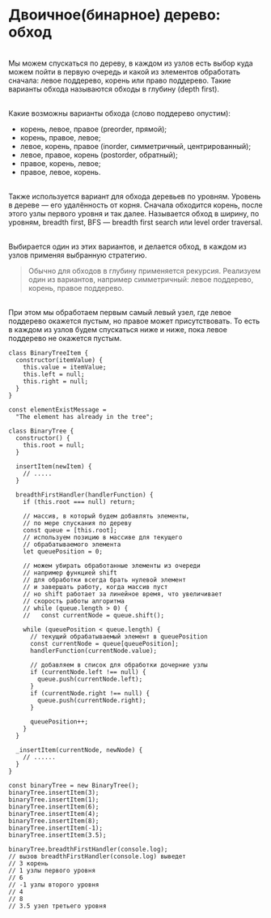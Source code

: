 # Двоичное(бинарное) дерево: обход

<br> Мы можем спускаться по дереву, в каждом из узлов есть выбор куда можем пойти в первую очередь и какой из элементов обработать сначала: левое поддерево, корень или право поддерево. Такие варианты обхода называются обходы в глубину (depth first).<br/>

<br>Какие возможны варианты обхода (слово поддерево опустим):<br/>

- корень, левое, правое (preorder, прямой);
- корень, правое, левое;
- левое, корень, правое (inorder, симметричный, центрированный);
- левое, правое, корень (postorder, обратный);
- правое, корень, левое;
- правое, левое, корень.

<br>Также используется вариант для обхода деревьев по уровням. Уровень в дереве — его удалённость от корня. Сначала обходится корень, после этого узлы первого уровня и так далее. Называется обход в ширину, по уровням, breadth first, BFS — breadth first search или level order traversal.<br/>

<br>Выбирается один из этих вариантов, и делается обход, в каждом из узлов применяя выбранную стратегию.<br/>

> Обычно для обходов в глубину применяется рекурсия. Реализуем один из вариантов, например симметричный: левое поддерево, корень, правое поддерево.

<br>При этом мы обработаем первым самый левый узел, где левое поддерево окажется пустым, но правое может присутствовать. То есть в каждом из узлов будем спускаться ниже и ниже, пока левое поддерево не окажется пустым.<br/>

```
class BinaryTreeItem {
  constructor(itemValue) {
    this.value = itemValue;
    this.left = null;
    this.right = null;
  }
}

const elementExistMessage =
  "The element has already in the tree";

class BinaryTree {
  constructor() {
    this.root = null;
  }

  insertItem(newItem) {
    // .....
  }

  breadthFirstHandler(handlerFunction) {
    if (this.root === null) return;

    // массив, в который будем добавлять элементы,
    // по мере спускания по дереву
    const queue = [this.root];
    // используем позицию в массиве для текущего
    // обрабатываемого элемента
    let queuePosition = 0;

    // можем убирать обработанные элементы из очереди
    // например функцией shift
    // для обработки всегда брать нулевой элемент
    // и завершать работу, когда массив пуст
    // но shift работает за линейное время, что увеличивает
    // скорость работы алгоритма
    // while (queue.length > 0) {
    //   const currentNode = queue.shift();

    while (queuePosition < queue.length) {
      // текущий обрабатываемый элемент в queuePosition
      const currentNode = queue[queuePosition];
      handlerFunction(currentNode.value);

      // добавляем в список для обработки дочерние узлы
      if (currentNode.left !== null) {
        queue.push(currentNode.left);
      }
      if (currentNode.right !== null) {
        queue.push(currentNode.right);
      }

      queuePosition++;
    }
  }

  _insertItem(currentNode, newNode) {
    // ......
  }
}

const binaryTree = new BinaryTree();
binaryTree.insertItem(3);
binaryTree.insertItem(1);
binaryTree.insertItem(6);
binaryTree.insertItem(4);
binaryTree.insertItem(8);
binaryTree.insertItem(-1);
binaryTree.insertItem(3.5);

binaryTree.breadthFirstHandler(console.log);
// вызов breadthFirstHandler(console.log) выведет
// 3 корень
// 1 узлы первого уровня
// 6
// -1 узлы второго уровня
// 4
// 8
// 3.5 узел третьего уровня
```
